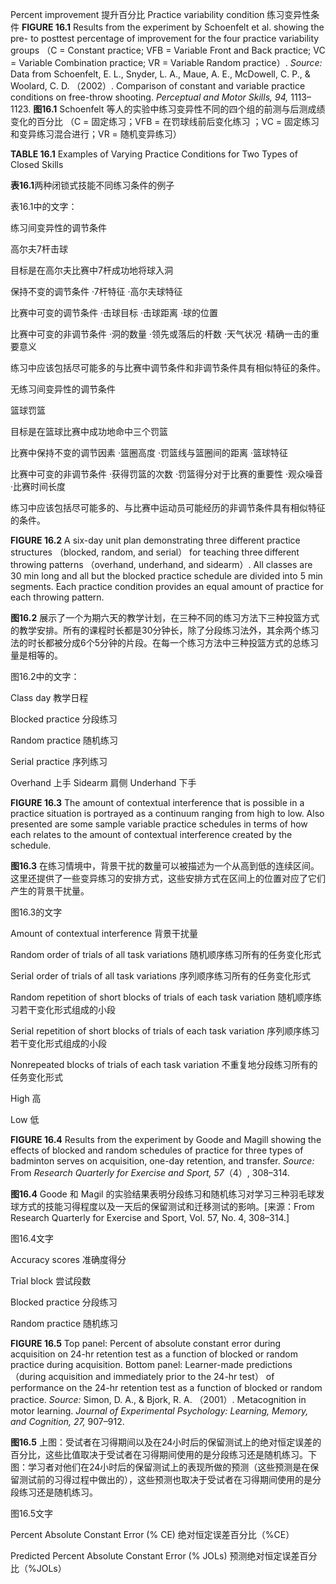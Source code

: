 Percent improvement 提升百分比
Practice variability condition 练习变异性条件
**FIGURE 16.1** Results from the experiment by Schoenfelt et al. showing the pre- to posttest percentage of improvement for the four practice variability groups （C = Constant practice; VFB = Variable Front and Back practice; VC = Variable Combination practice; VR = Variable Random practice）. _Source:_ Data from Schoenfelt, E. L., Snyder, L. A., Maue, A. E., McDowell, C. P., & Woolard, C. D. （2002）. Comparison of constant and variable practice conditions on free-throw shooting. _Perceptual and Motor Skills, 94,_ 1113–1123.
**图16.1** Schoenfelt 等人的实验中练习变异性不同的四个组的前测与后测成绩变化的百分比 （C = 固定练习；VFB = 在罚球线前后变化练习 ；VC = 固定练习和变异练习混合进行；VR = 随机变异练习）

**TABLE 16.1** Examples of Varying Practice Conditions for Two Types of Closed Skills

**表16.1**两种闭锁式技能不同练习条件的例子

表16.1中的文字：

练习间变异性的调节条件

高尔夫7杆击球

目标是在高尔夫比赛中7杆成功地将球入洞

保持不变的调节条件
·7杆特征
·高尔夫球特征

比赛中可变的调节条件
·击球目标
·击球距离
·球的位置

比赛中可变的非调节条件
·洞的数量
·领先或落后的杆数
·天气状况
·精确一击的重要意义

练习中应该包括尽可能多的与比赛中调节条件和非调节条件具有相似特征的条件。

无练习间变异性的调节条件

篮球罚篮

目标是在篮球比赛中成功地命中三个罚篮

比赛中保持不变的调节因素
·篮圈高度
·罚篮线与篮圈间的距离
·篮球特征

比赛中可变的非调节条件
·获得罚篮的次数
·罚篮得分对于比赛的重要性
·观众噪音
·比赛时间长度

练习中应该包括尽可能多的、与比赛中运动员可能经历的非调节条件具有相似特征的条件。

**FIGURE 16.2** A six-day unit plan demonstrating three different practice structures （blocked, random, and serial） for teaching three different throwing patterns （overhand, underhand, and sidearm）. All classes are 30 min long and all but the blocked practice schedule are divided into 5 min segments. Each practice condition provides an equal amount of practice for each throwing pattern.

**图16.2** 展示了一个为期六天的教学计划，在三种不同的练习方法下三种投篮方式的教学安排。所有的课程时长都是30分钟长，除了分段练习法外，其余两个练习法的时长都被分成6个5分钟的片段。在每一个练习方法中三种投篮方式的总练习量是相等的。

图16.2中的文字：

Class day 教学日程

Blocked practice 分段练习

Random practice 随机练习

Serial practice 序列练习

Overhand 上手
Sidearm 肩侧
Underhand 下手

**FIGURE 16.3** The amount of contextual interference that is possible in a practice situation is portrayed as a continuum ranging from high to low. Also presented are some sample variable practice schedules in terms of how each relates to the amount of contextual interference created by the schedule.

**图16.3** 在练习情境中，背景干扰的数量可以被描述为一个从高到低的连续区间。这里还提供了一些变异练习的安排方式，这些安排方式在区间上的位置对应了它们产生的背景干扰量。

图16.3的文字

Amount of contextual interference 背景干扰量

Random order of trials of all task variations 随机顺序练习所有的任务变化形式

Serial order of trials of all task variations 序列顺序练习所有的任务变化形式

Random repetition of short blocks of trials of each task variation 随机顺序练习若干变化形式组成的小段

Serial repetition of short blocks of trials of each task variation 序列顺序练习若干变化形式组成的小段

Nonrepeated blocks of trials of each task variation 不重复地分段练习所有的任务变化形式

High 高

Low 低

**FIGURE 16.4** Results from the experiment by Goode and Magill showing the effects of blocked and random schedules of practice for three types of badminton serves on acquisition, one-day retention, and transfer. _Source:_ From _Research Quarterly for Exercise and Sport, 57_（4）, 308–314.

**图16.4** Goode 和 Magil 的实验结果表明分段练习和随机练习对学习三种羽毛球发球方式的技能习得程度以及一天后的保留测试和迁移测试的影响。[来源：From Research Quarterly for Exercise and Sport, Vol. 57, No. 4, 308–314.]

图16.4文字

Accuracy scores 准确度得分

Trial block 尝试段数

Blocked practice 分段练习

Random practice 随机练习

**FIGURE 16.5** Top panel: Percent of absolute constant error during acquisition on 24-hr retention test as a function of blocked or random practice during acquisition. Bottom panel: Learner-made predictions （during acquisition and immediately prior to the 24-hr test） of performance on the 24-hr retention test as a function of blocked or random practice. _Source:_ Simon, D. A., & Bjork, R. A. （2001）. Metacognition in motor learning. _Journal of Experimental Psychology: Learning, Memory, and Cognition, 27,_ 907–912.

**图16.5** 上图：受试者在习得期间以及在24小时后的保留测试上的绝对恒定误差的百分比，这些比值取决于受试者在习得期间使用的是分段练习还是随机练习。下图：学习者对他们在24小时后的保留测试上的表现所做的预测（这些预测是在保留测试前的习得过程中做出的），这些预测也取决于受试者在习得期间使用的是分段练习还是随机练习。

图16.5文字

Percent Absolute Constant Error (% CE)  绝对恒定误差百分比（%CE）

Predicted Percent Absolute Constant Error (% JOLs) 预测绝对恒定误差百分比（%JOLs）




